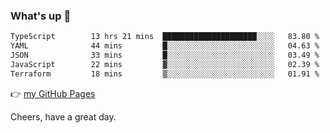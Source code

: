 ### What's up 👋

<!--START_SECTION:waka-->

```txt
TypeScript        13 hrs 21 mins  █████████████████████░░░░   83.80 %
YAML              44 mins         █░░░░░░░░░░░░░░░░░░░░░░░░   04.63 %
JSON              33 mins         █░░░░░░░░░░░░░░░░░░░░░░░░   03.49 %
JavaScript        22 mins         ▓░░░░░░░░░░░░░░░░░░░░░░░░   02.39 %
Terraform         18 mins         ▒░░░░░░░░░░░░░░░░░░░░░░░░   01.91 %
```

<!--END_SECTION:waka-->

👉 [my GitHub Pages](https://ykzhukian.github.io)

Cheers, have a great day.

